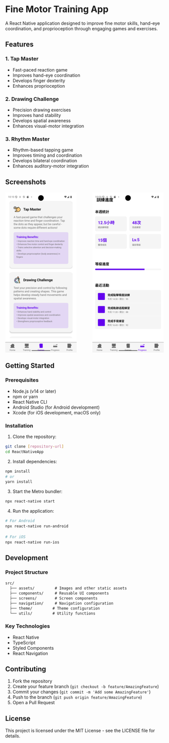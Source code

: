 # Fine Motor Training App

A React Native application designed to improve fine motor skills, hand-eye coordination, and proprioception through engaging games and exercises.

## Features

### 1. Tap Master
- Fast-paced reaction game
- Improves hand-eye coordination
- Develops finger dexterity
- Enhances proprioception

### 2. Drawing Challenge
- Precision drawing exercises
- Improves hand stability
- Develops spatial awareness
- Enhances visual-motor integration

### 3. Rhythm Master
- Rhythm-based tapping game
- Improves timing and coordination
- Develops bilateral coordination
- Enhances auditory-motor integration

## Screenshots

<div style="display: flex; justify-content: space-between; margin: 20px 0;">
  <img src="src/assets/ui.png" alt="Main Interface" style="width: 45%; height: auto;" />
  <img src="src/assets/ui2.png" alt="Game Selection" style="width: 45%; height: auto;" />
</div>

## Getting Started

### Prerequisites
- Node.js (v14 or later)
- npm or yarn
- React Native CLI
- Android Studio (for Android development)
- Xcode (for iOS development, macOS only)

### Installation

1. Clone the repository:
```bash
git clone [repository-url]
cd ReactNativeApp
```

2. Install dependencies:
```bash
npm install
# or
yarn install
```

3. Start the Metro bundler:
```bash
npx react-native start
```

4. Run the application:
```bash
# For Android
npx react-native run-android

# For iOS
npx react-native run-ios
```

## Development

### Project Structure
```
src/
  ├── assets/         # Images and other static assets
  ├── components/     # Reusable UI components
  ├── screens/        # Screen components
  ├── navigation/     # Navigation configuration
  ├── theme/         # Theme configuration
  └── utils/         # Utility functions
```

### Key Technologies
- React Native
- TypeScript
- Styled Components
- React Navigation

## Contributing
1. Fork the repository
2. Create your feature branch (`git checkout -b feature/AmazingFeature`)
3. Commit your changes (`git commit -m 'Add some AmazingFeature'`)
4. Push to the branch (`git push origin feature/AmazingFeature`)
5. Open a Pull Request

## License
This project is licensed under the MIT License - see the LICENSE file for details.
